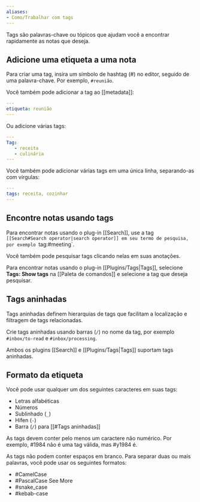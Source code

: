 ```yaml
---
aliases:
- Como/Trabalhar com tags
---
```


Tags são palavras-chave ou tópicos que ajudam você a encontrar rapidamente as notas que deseja.

## Adicione uma etiqueta a uma nota

Para criar uma tag, insira um símbolo de hashtag (#) no editor, seguido de uma palavra-chave. Por exemplo, `#reunião`.

Você também pode adicionar a tag ao [[metadata]]:

```yaml
---
etiqueta: reunião
---
```

Ou adicione várias tags:

```yaml
---
Tag:
   - receita
   - culinária
---
```

Você também pode adicionar várias tags em uma única linha, separando-as com vírgulas:

```yaml
---
tags: receita, cozinhar
---
```

## Encontre notas usando tags

Para encontrar notas usando o plug-in [[Search]], use a tag `[[Search#Search operator|search operator]] em seu termo de pesquisa, por exemplo `tag:#meeting`.

Você também pode pesquisar tags clicando nelas em suas anotações.

Para encontrar notas usando o plug-in [[Plugins/Tags|Tags]], selecione **Tags: Show tags** na [[Paleta de comandos]] e selecione a tag que deseja pesquisar.

## Tags aninhadas

Tags aninhadas definem hierarquias de tags que facilitam a localização e filtragem de tags relacionadas.

Crie tags aninhadas usando barras (`/`) no nome da tag, por exemplo `#inbox/to-read` e `#inbox/processing`.

Ambos os plugins [[Search]] e [[Plugins/Tags|Tags]] suportam tags aninhadas.

## Formato da etiqueta

Você pode usar qualquer um dos seguintes caracteres em suas tags:

- Letras alfabéticas
- Números
- Sublinhado (`_`)
- Hífen (`-`)
- Barra (`/`) para [[#Tags aninhadas]]

As tags devem conter pelo menos um caractere não numérico. Por exemplo, #1984 não é uma tag válida, mas #y1984 é.

As tags não podem conter espaços em branco. Para separar duas ou mais palavras, você pode usar os seguintes formatos:

- #CamelCase
- #PascalCase See More
- #snake_case
- #kebab-case
